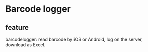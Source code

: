 # Barcode logger

## feature
barcodelogger: read barcode by iOS or Android, log on the server, download as Excel.